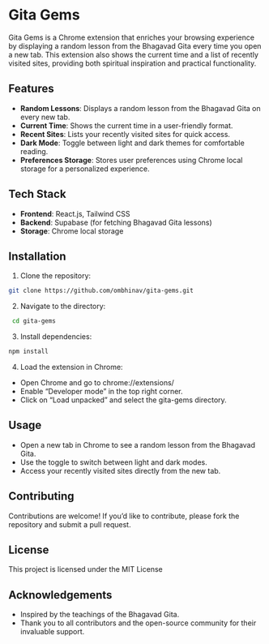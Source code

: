 # Gita Gems

Gita Gems is a Chrome extension that enriches your browsing experience by displaying a random lesson from the Bhagavad Gita every time you open a new tab. This extension also shows the current time and a list of recently visited sites, providing both spiritual inspiration and practical functionality.

## Features

- **Random Lessons**: Displays a random lesson from the Bhagavad Gita on every new tab.
- **Current Time**: Shows the current time in a user-friendly format.
- **Recent Sites**: Lists your recently visited sites for quick access.
- **Dark Mode**: Toggle between light and dark themes for comfortable reading.
- **Preferences Storage**: Stores user preferences using Chrome local storage for a personalized experience.

## Tech Stack

- **Frontend**: React.js, Tailwind CSS
- **Backend**: Supabase (for fetching Bhagavad Gita lessons)
- **Storage**: Chrome local storage

## Installation

1.  Clone the repository:

   ```bash
   git clone https://github.com/ombhinav/gita-gems.git
  ```
2.	Navigate to the directory:
   ```bash
    cd gita-gems
  ```
3. 	Install dependencies:
  ```bash
  npm install
  ```

4.	Load the extension in Chrome:
- Open Chrome and go to chrome://extensions/
-	Enable “Developer mode” in the top right corner.
-	Click on “Load unpacked” and select the gita-gems directory.


## Usage

- Open a new tab in Chrome to see a random lesson from the Bhagavad Gita.
-	Use the toggle to switch between light and dark modes.
-	Access your recently visited sites directly from the new tab.

## Contributing

Contributions are welcome! If you’d like to contribute, please fork the repository and submit a pull request.

## License

This project is licensed under the MIT License

## Acknowledgements

- Inspired by the teachings of the Bhagavad Gita.
- Thank you to all contributors and the open-source community for their invaluable support.
    
